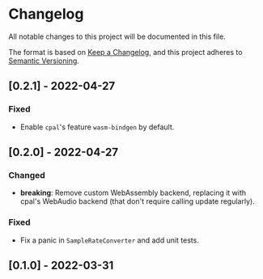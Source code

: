 # Changelog
All notable changes to this project will be documented in this file.

The format is based on [Keep a Changelog](https://keepachangelog.com/en/1.0.0/),
and this project adheres to [Semantic Versioning](https://semver.org/spec/v2.0.0.html).

## [0.2.1] - 2022-04-27

### Fixed

- Enable `cpal`'s feature `wasm-bindgen` by default.

## [0.2.0] - 2022-04-27

### Changed

- **breaking**: Remove custom WebAssembly backend, replacing it with cpal's
  WebAudio backend (that don't require calling update regularly).

### Fixed

- Fix a panic in `SampleRateConverter` and add unit tests.

## [0.1.0] - 2022-03-31
